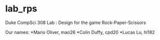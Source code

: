 # lab_rps
Duke CompSci 308 Lab : Design for the game Rock-Paper-Scissors

Our names:
	*Mario Oliver, mao26
	*Colin Duffy, cpd20
	*Lucas Lu, hl182